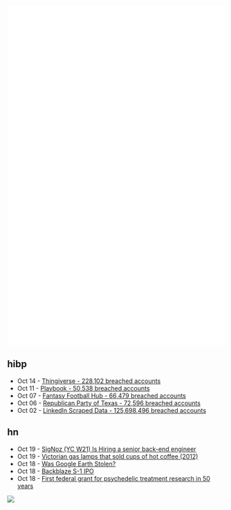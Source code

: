 ![Metrics](https://raw.githubusercontent.com/phixion/phixion/master/metrics.svg)

## hibp

<!--
for https://github.com/phixion/phixion/blob/main/.github/workflows/feeds.yml
-->
<!--START_SECTION:haveibeenpwnd-->
- Oct 14 - [Thingiverse - 228,102 breached accounts](https://haveibeenpwned.com/PwnedWebsites#Thingiverse)
- Oct 11 - [Playbook - 50,538 breached accounts](https://haveibeenpwned.com/PwnedWebsites#Playbook)
- Oct 07 - [Fantasy Football Hub - 66,479 breached accounts](https://haveibeenpwned.com/PwnedWebsites#FantasyFootballHub)
- Oct 06 - [Republican Party of Texas - 72,596 breached accounts](https://haveibeenpwned.com/PwnedWebsites#RepublicanPartyOfTexas)
- Oct 02 - [LinkedIn Scraped Data - 125,698,496 breached accounts](https://haveibeenpwned.com/PwnedWebsites#LinkedInScrape)
<!--END_SECTION:haveibeenpwnd-->

## hn

<!--
for https://github.com/phixion/phixion/blob/main/.github/workflows/feeds.yml
-->
<!--START_SECTION:hn-->
- Oct 19 - [SigNoz (YC W21) Is Hiring a senior back-end engineer](https://www.ycombinator.com/companies/signoz/jobs/uCt5BQw-founding-sr-backend-engineer)
- Oct 19 - [Victorian gas lamps that sold cups of hot coffee (2012)](https://www.ianvisits.co.uk/blog/2012/10/01/the-victorian-gas-lamps-that-sold-cups-of-hot-coffee/)
- Oct 18 - [Was Google Earth Stolen?](https://avibarzeev.medium.com/was-google-earth-stolen-7d1b821e589b)
- Oct 18 - [Backblaze S-1 IPO](https://www.sec.gov/Archives/edgar/data/1462056/000119312521301141/d62601ds1.htm)
- Oct 18 - [First federal grant for psychedelic treatment research in 50 years](https://www.hopkinsmedicine.org/news/newsroom/news-releases/johns-hopkins-medicine-receives-first-federal-grant-for-psychedelic-treatment-research-in-50-years)
<!--END_SECTION:hn-->

<!--
for https://yhype.me
-->
![](https://hit.yhype.me/github/profile?user_id=13013670)
